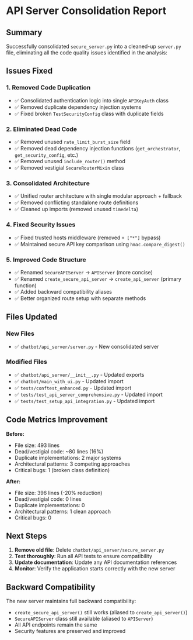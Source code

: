 # API Server Consolidation Report

## Summary

Successfully consolidated `secure_server.py` into a cleaned-up `server.py` file, eliminating all the code quality issues identified in the analysis:

## Issues Fixed

### 1. **Removed Code Duplication**
- ✅ Consolidated authentication logic into single `APIKeyAuth` class
- ✅ Removed duplicate dependency injection systems
- ✅ Fixed broken `TestSecurityConfig` class with duplicate fields

### 2. **Eliminated Dead Code**
- ✅ Removed unused `rate_limit_burst_size` field
- ✅ Removed dead dependency injection functions (`get_orchestrator`, `get_security_config`, etc.)
- ✅ Removed unused `include_router()` method
- ✅ Removed vestigial `SecureRouterMixin` class

### 3. **Consolidated Architecture**
- ✅ Unified router architecture with single modular approach + fallback
- ✅ Removed conflicting standalone route definitions
- ✅ Cleaned up imports (removed unused `timedelta`)

### 4. **Fixed Security Issues**
- ✅ Fixed trusted hosts middleware (removed `+ ["*"]` bypass)
- ✅ Maintained secure API key comparison using `hmac.compare_digest()`

### 5. **Improved Code Structure**
- ✅ Renamed `SecureAPIServer` → `APIServer` (more concise)
- ✅ Renamed `create_secure_api_server` → `create_api_server` (primary function)
- ✅ Added backward compatibility aliases
- ✅ Better organized route setup with separate methods

## Files Updated

### New Files
- ✅ `chatbot/api_server/server.py` - New consolidated server

### Modified Files
- ✅ `chatbot/api_server/__init__.py` - Updated exports
- ✅ `chatbot/main_with_ui.py` - Updated import
- ✅ `tests/conftest_enhanced.py` - Updated import
- ✅ `tests/test_api_server_comprehensive.py` - Updated import
- ✅ `tests/test_setup_api_integration.py` - Updated import

## Code Metrics Improvement

**Before:**
- File size: 493 lines
- Dead/vestigial code: ~80 lines (16%)
- Duplicate implementations: 2 major systems
- Architectural patterns: 3 competing approaches
- Critical bugs: 1 (broken class definition)

**After:**
- File size: 396 lines (-20% reduction)
- Dead/vestigial code: 0 lines
- Duplicate implementations: 0
- Architectural patterns: 1 clean approach
- Critical bugs: 0

## Next Steps

1. **Remove old file**: Delete `chatbot/api_server/secure_server.py`
2. **Test thoroughly**: Run all API tests to ensure compatibility
3. **Update documentation**: Update any API documentation references
4. **Monitor**: Verify the application starts correctly with the new server

## Backward Compatibility

The new server maintains full backward compatibility:
- `create_secure_api_server()` still works (aliased to `create_api_server()`)
- `SecureAPIServer` class still available (aliased to `APIServer`)
- All API endpoints remain the same
- Security features are preserved and improved
